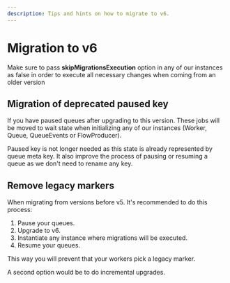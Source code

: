 ```yaml
---
description: Tips and hints on how to migrate to v6.
---
```


# Migration to v6

Make sure to pass **skipMigrationsExecution** option in any of our instances as false in order to execute all necessary changes when coming from an older version

## Migration of deprecated paused key

If you have paused queues after upgrading to this version. These jobs will be moved to wait state when initializing any of our instances (Worker, Queue, QueueEvents or FlowProducer).

Paused key is not longer needed as this state is already represented by queue meta key. It also improve the process of pausing or resuming a queue as we don't need to rename any key.

## Remove legacy markers

When migrating from versions before v5.
It's recommended to do this process:

1. Pause your queues.
2. Upgrade to v6.
3. Instantiate any instance where migrations will be executed.
4. Resume your queues.

This way you will prevent that your workers pick a legacy marker.

A second option would be to do incremental upgrades.
